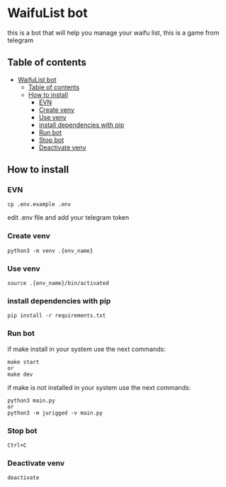 # WaifuList bot

this is a bot that will help you manage your waifu list, this is a game from telegram

## Table of contents

- [WaifuList bot](#waifulist-bot)
	- [Table of contents](#table-of-contents)
	- [How to install](#how-to-install)
		- [EVN](#evn)
		- [Create venv](#create-venv)
		- [Use venv](#use-venv)
		- [install dependencies with pip](#install-dependencies-with-pip)
		- [Run bot](#run-bot)
		- [Stop bot](#stop-bot)
		- [Deactivate venv](#deactivate-venv)

## How to install

### EVN

	cp .env.example .env

edit .env file and add your telegram token

### Create venv

	python3 -m venv .{env_name}

### Use venv

	source .{env_name}/bin/activated

### install dependencies with pip

	pip install -r requirements.txt

### Run bot
if make install in your system use the next commands:

	make start
	or
	make dev

if make is not installed in your system use the next commands:

	python3 main.py
	or
	python3 -m jurigged -v main.py

### Stop bot

	Ctrl+C

### Deactivate venv

	deactivate



